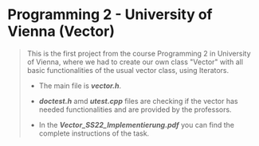# Programming 2 - University of Vienna (Vector)

>This is the first project from the course Programming 2 in University of Vienna, where we had to create our own class "Vector" with all basic functionalities of the usual vector class, using Iterators.
> - The main file is ***vector.h***.
>
> - ***doctest.h*** amd ***utest.cpp*** files are checking if the vector has needed functionalities and are provided by the professors.
>
> - In the ***Vector_SS22_Implementierung.pdf*** you can find the complete instructions of the task.


